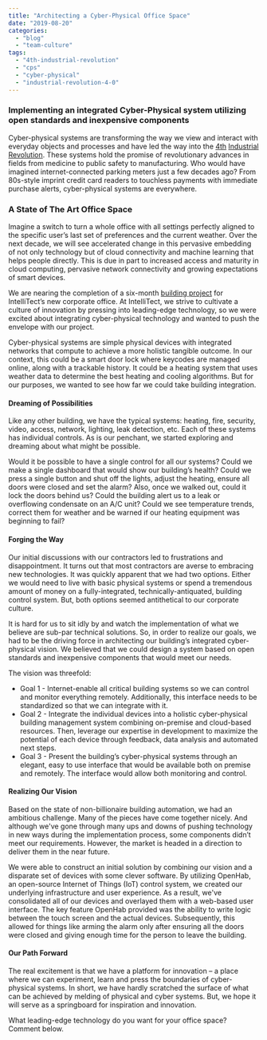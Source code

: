 ```yaml
---
title: "Architecting a Cyber-Physical Office Space"
date: "2019-08-20"
categories: 
  - "blog"
  - "team-culture"
tags: 
  - "4th-industrial-revolution"
  - "cps"
  - "cyber-physical"
  - "industrial-revolution-4-0"
---
```


### Implementing an integrated Cyber-Physical system utilizing open standards and inexpensive components

Cyber-physical systems are transforming the way we view and interact with everyday objects and processes and have led the way into the [](/intellovations) [4](/demystified-industry-4-0/)[th](/demystified-industry-4-0/) [Industrial Revolution](/demystified-industry-4-0/). These systems hold the promise of revolutionary advances in fields from medicine to public safety to manufacturing. Who would have imagined internet-connected parking meters just a few decades ago? From 80s-style imprint credit card readers to touchless payments with immediate purchase alerts, cyber-physical systems are everywhere.

### **A State of The Art Office Space**

Imagine a switch to turn a whole office with all settings perfectly aligned to the specific user’s last set of preferences and the current weather. Over the next decade, we will see accelerated change in this pervasive embedding of not only technology but of cloud connectivity and machine learning that helps people directly. This is due in part to increased access and maturity in cloud computing, pervasive network connectivity and growing expectations of smart devices.

We are nearing the completion of a six-month [building project](/intellitect-today-new-building/) for IntelliTect’s new corporate office. At IntelliTect, we strive to cultivate a culture of innovation by pressing into leading-edge technology, so we were excited about integrating cyber-physical technology and wanted to push the envelope with our project.

Cyber-physical systems are simple physical devices with integrated networks that compute to achieve a more holistic tangible outcome. In our context, this could be a smart door lock where keycodes are managed online, along with a trackable history. It could be a heating system that uses weather data to determine the best heating and cooling algorithms. But for our purposes, we wanted to see how far we could take building integration.

#### Dreaming of Possibilities

Like any other building, we have the typical systems: heating, fire, security, video, access, network, lighting, leak detection, etc. Each of these systems has individual controls. As is our penchant, we started exploring and dreaming about what might be possible.

Would it be possible to have a single control for all our systems? Could we make a single dashboard that would show our building’s health? Could we press a single button and shut off the lights, adjust the heating, ensure all doors were closed and set the alarm? Also, once we walked out, could it lock the doors behind us? Could the building alert us to a leak or overflowing condensate on an A/C unit? Could we see temperature trends, correct them for weather and be warned if our heating equipment was beginning to fail?

#### Forging the Way

Our initial discussions with our contractors led to frustrations and disappointment. It turns out that most contractors are averse to embracing new technologies. It was quickly apparent that we had two options. Either we would need to live with basic physical systems or spend a tremendous amount of money on a fully-integrated, technically-antiquated, building control system. But, both options seemed antithetical to our corporate culture.

It is hard for us to sit idly by and watch the implementation of what we believe are sub-par technical solutions. So, in order to realize our goals, we had to be the driving force in architecting our building’s integrated cyber-physical vision. We believed that we could design a system based on open standards and inexpensive components that would meet our needs.

The vision was threefold:

- Goal 1 - Internet-enable all critical building systems so we can control and monitor everything remotely. Additionally, this interface needs to be standardized so that we can integrate with it.
- Goal 2 - Integrate the individual devices into a holistic cyber-physical building management system combining on-premise and cloud-based resources. Then, leverage our expertise in development to maximize the potential of each device through feedback, data analysis and automated next steps.
- Goal 3 - Present the building’s cyber-physical systems through an elegant, easy to use interface that would be available both on premise and remotely. The interface would allow both monitoring and control.

#### Realizing Our Vision

Based on the state of non-billionaire building automation, we had an ambitious challenge. Many of the pieces have come together nicely. And although we've gone through many ups and downs of pushing technology in new ways during the implementation process, some components didn’t meet our requirements. However, the market is headed in a direction to deliver them in the near future.

We were able to construct an initial solution by combining our vision and a disparate set of devices with some clever software. By utilizing OpenHab, an open-source Internet of Things (IoT) control system, we created our underlying infrastructure and user experience. As a result, we've consolidated all of our devices and overlayed them with a web-based user interface. The key feature OpenHab provided was the ability to write logic between the touch screen and the actual devices. Subsequently, this allowed for things like arming the alarm only after ensuring all the doors were closed and giving enough time for the person to leave the building.

#### Our Path Forward

The real excitement is that we have a platform for innovation – a place where we can experiment, learn and press the boundaries of cyber-physical systems. In short, we have hardly scratched the surface of what can be achieved by melding of physical and cyber systems. But, we hope it will serve as a springboard for inspiration and innovation.

What leading-edge technology do you want for your office space? Comment below.

